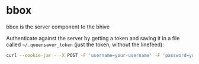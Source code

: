 # bbox
bbox is the server component to the bhive

Authenticate against the server by getting a token and saving it in a file called `~/.queensaver_token` (just the token, without the linefeed): 

```bash
curl --cookie-jar - -X POST -F 'username=your-username' -F 'password=your-password' https://api.queensaver.com/v1/login
```
